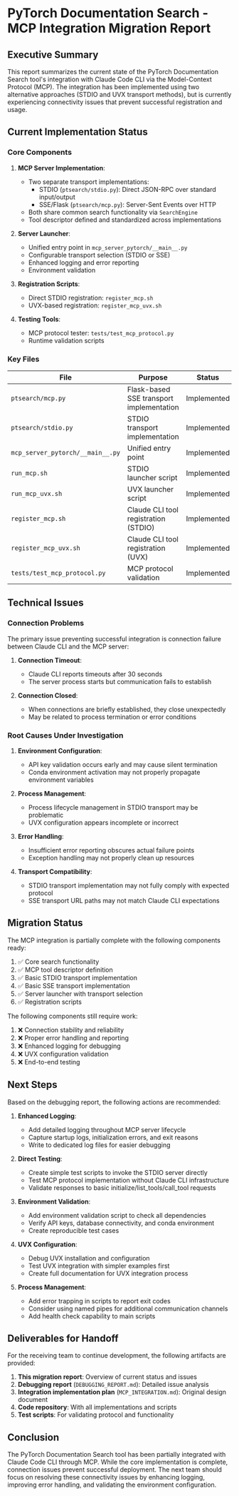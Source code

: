 # PyTorch Documentation Search - MCP Integration Migration Report

## Executive Summary

This report summarizes the current state of the PyTorch Documentation Search tool's integration with Claude Code CLI via the Model-Context Protocol (MCP). The integration has been implemented using two alternative approaches (STDIO and UVX transport methods), but is currently experiencing connectivity issues that prevent successful registration and usage.

## Current Implementation Status

### Core Components

1. **MCP Server Implementation**:
   - Two separate transport implementations:
     - STDIO (`ptsearch/stdio.py`): Direct JSON-RPC over standard input/output
     - SSE/Flask (`ptsearch/mcp.py`): Server-Sent Events over HTTP
   - Both share common search functionality via `SearchEngine`
   - Tool descriptor defined and standardized across implementations

2. **Server Launcher**:
   - Unified entry point in `mcp_server_pytorch/__main__.py`
   - Configurable transport selection (STDIO or SSE)
   - Enhanced logging and error reporting
   - Environment validation

3. **Registration Scripts**:
   - Direct STDIO registration: `register_mcp.sh`
   - UVX-based registration: `register_mcp_uvx.sh`

4. **Testing Tools**:
   - MCP protocol tester: `tests/test_mcp_protocol.py`
   - Runtime validation scripts

### Key Files

| File | Purpose | Status |
|------|---------|--------|
| `ptsearch/mcp.py` | Flask-based SSE transport implementation | Implemented |
| `ptsearch/stdio.py` | STDIO transport implementation | Implemented |
| `mcp_server_pytorch/__main__.py` | Unified entry point | Implemented |
| `run_mcp.sh` | STDIO launcher script | Implemented |
| `run_mcp_uvx.sh` | UVX launcher script | Implemented |
| `register_mcp.sh` | Claude CLI tool registration (STDIO) | Implemented |
| `register_mcp_uvx.sh` | Claude CLI tool registration (UVX) | Implemented |
| `tests/test_mcp_protocol.py` | MCP protocol validation | Implemented |

## Technical Issues

### Connection Problems

The primary issue preventing successful integration is connection failure between Claude CLI and the MCP server:

1. **Connection Timeout**:
   - Claude CLI reports timeouts after 30 seconds
   - The server process starts but communication fails to establish

2. **Connection Closed**:
   - When connections are briefly established, they close unexpectedly
   - May be related to process termination or error conditions

### Root Causes Under Investigation

1. **Environment Configuration**:
   - API key validation occurs early and may cause silent termination
   - Conda environment activation may not properly propagate environment variables

2. **Process Management**:
   - Process lifecycle management in STDIO transport may be problematic
   - UVX configuration appears incomplete or incorrect

3. **Error Handling**:
   - Insufficient error reporting obscures actual failure points
   - Exception handling may not properly clean up resources

4. **Transport Compatibility**:
   - STDIO transport implementation may not fully comply with expected protocol
   - SSE transport URL paths may not match Claude CLI expectations

## Migration Status

The MCP integration is partially complete with the following components ready:

1. ✅ Core search functionality
2. ✅ MCP tool descriptor definition
3. ✅ Basic STDIO transport implementation
4. ✅ Basic SSE transport implementation
5. ✅ Server launcher with transport selection
6. ✅ Registration scripts

The following components still require work:

1. ❌ Connection stability and reliability
2. ❌ Proper error handling and reporting
3. ❌ Enhanced logging for debugging
4. ❌ UVX configuration validation
5. ❌ End-to-end testing

## Next Steps

Based on the debugging report, the following actions are recommended:

1. **Enhanced Logging**:
   - Add detailed logging throughout MCP server lifecycle
   - Capture startup logs, initialization errors, and exit reasons
   - Write to dedicated log files for easier debugging

2. **Direct Testing**:
   - Create simple test scripts to invoke the STDIO server directly
   - Test MCP protocol implementation without Claude CLI infrastructure
   - Validate responses to basic initialize/list_tools/call_tool requests

3. **Environment Validation**:
   - Add environment validation script to check all dependencies
   - Verify API keys, database connectivity, and conda environment
   - Create reproducible test cases

4. **UVX Configuration**:
   - Debug UVX installation and configuration
   - Test UVX integration with simpler examples first
   - Create full documentation for UVX integration process

5. **Process Management**:
   - Add error trapping in scripts to report exit codes
   - Consider using named pipes for additional communication channels
   - Add health check capability to main scripts

## Deliverables for Handoff

For the receiving team to continue development, the following artifacts are provided:

1. **This migration report**: Overview of current status and issues
2. **Debugging report** (`DEBUGGING_REPORT.md`): Detailed issue analysis
3. **Integration implementation plan** (`MCP_INTEGRATION.md`): Original design document
4. **Code repository**: With all implementations and scripts
5. **Test scripts**: For validating protocol and functionality

## Conclusion

The PyTorch Documentation Search tool has been partially integrated with Claude Code CLI through MCP. While the core implementation is complete, connection issues prevent successful deployment. The next team should focus on resolving these connectivity issues by enhancing logging, improving error handling, and validating the environment configuration.